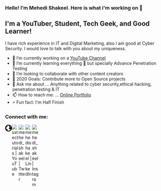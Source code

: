 ### Hello! I’m Mehedi Shakeel. Here is what i'm working on 👋

## I'm a YouTuber, Student, Tech Geek, and Good Learner!
I have rich experience in IT and Digital Marketing, also I am good at Cyber Security. I would love to talk with you about my uniqueness.

- 🔭 I’m currently working on a [YouTube Channel](https://youtube.com/sstectutorials)
- 🌱 I’m currently learning everything 🤣 but specially Advance Penetration Testing
- 👯 I’m looking to collaborate with other content creators
- 🥅 2020 Goals: Contribute more to Open Source projects
- 💬 Ask me about ... Anything related to cyber security,ethical hacking, penetration testing & IT
- 📫 How to reach me: ... [Online Portfolio](https://mehedishakeel.online)
- ⚡ Fun fact: I'm Half Finish

### Connect with me:

[<img align="left" alt="mehedishakeel.online" width="22px" src="https://raw.githubusercontent.com/iconic/open-iconic/master/svg/globe.svg" />](https://mehedishakeel.online)
[<img align="left" alt="sstectutorials | YouTube" width="22px" src="https://cdn.jsdelivr.net/npm/simple-icons@v3/icons/youtube.svg" />](youtube.com/sstectutorials)
[<img align="left" alt="mehedi_shakeel | Twitter" width="22px" src="https://cdn.jsdelivr.net/npm/simple-icons@v3/icons/twitter.svg" />](https://twitter.com/mehedi_shakeel)
[<img align="left" alt="mehedishakeel | LinkedIn" width="22px" src="https://cdn.jsdelivr.net/npm/simple-icons@v3/icons/linkedin.svg" />](https://www.linkedin.com/in/mehedishakeel)
[<img align="left" alt="mehedi_shakeel | Instagram" width="22px" src="https://cdn.jsdelivr.net/npm/simple-icons@v3/icons/instagram.svg" />](http://instagram.com/mehedi_shakeel/)

<br />
